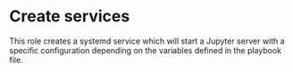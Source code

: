 # Create services

This role creates a systemd service which will start a Jupyter server with a specific configuration
depending on the variables defined in the playbook file.